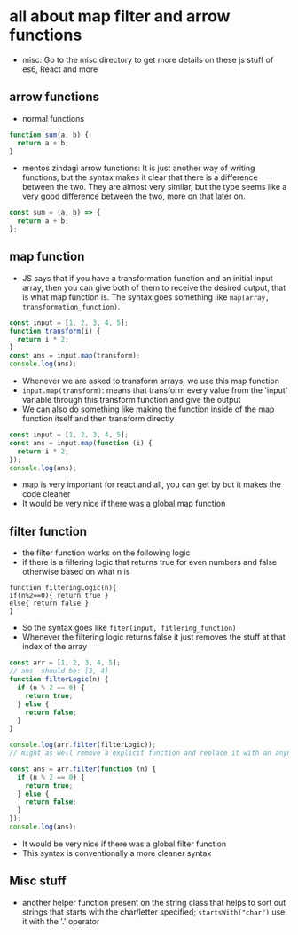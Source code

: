 # all about map filter and arrow functions

- misc: Go to the misc directory to get more details on these js stuff of es6, React and more

## arrow functions

- normal functions

```javascript
function sum(a, b) {
  return a + b;
}
```

- mentos zindagi arrow functions: It is just another way of writing functions, but the syntax makes it clear that there is a difference between the two. They are almost very similar, but the type seems like a very good difference between the two, more on that later on.

```javascript
const sum = (a, b) => {
  return a + b;
};
```

## map function

- JS says that if you have a transformation function and an initial input array, then you can give both of them to receive the desired output, that is what map function is. The syntax goes something like `map(array, transformation_function)`.

```javascript
const input = [1, 2, 3, 4, 5];
function transform(i) {
  return i * 2;
}
const ans = input.map(transform);
console.log(ans);
```

- Whenever we are asked to transform arrays, we use this map function
- `input.map(transform)`: means that transform every value from the 'input' variable through this transform function and give the output
- We can also do something like making the function inside of the map function itself and then transform directly

```javascript
const input = [1, 2, 3, 4, 5];
const ans = input.map(function (i) {
  return i * 2;
});
console.log(ans);
```

- map is very important for react and all, you can get by but it makes the code cleaner
- It would be very nice if there was a global map function

## filter function

- the filter function works on the following logic
- if there is a filtering logic that returns true for even numbers and false otherwise based on what n is

```
function filteringLogic(n){
if(n%2==0){ return true }
else{ return false }
}

```

- So the syntax goes like `fiter(input, fitlering_function)`
- Whenever the filtering logic returns false it just removes the stuff at that index of the array

```javascript
const arr = [1, 2, 3, 4, 5];
// ans  should be: [2, 4]
function filterLogic(n) {
  if (n % 2 == 0) {
    return true;
  } else {
    return false;
  }
}

console.log(arr.filter(filterLogic));
// might as well remove a explicit function and replace it with an anynymous function inside the filter function itself
```

```javascript
const ans = arr.filter(function (n) {
  if (n % 2 == 0) {
    return true;
  } else {
    return false;
  }
});
console.log(ans);
```

- It would be very nice if there was a global filter function
- This syntax is conventionally a more cleaner syntax

## Misc stuff

- another helper function present on the string class that helps to sort out strings that starts with the char/letter specified; `startsWith("char")` use it with the '.' operator
